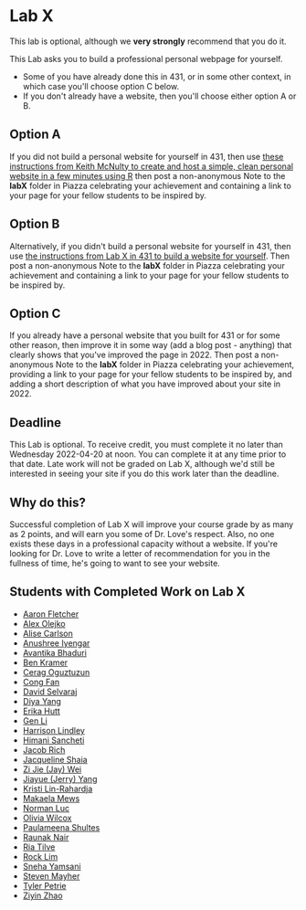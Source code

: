 # Lab X

This lab is optional, although we **very strongly** recommend that you do it. 

This Lab asks you to build a professional personal webpage for yourself. 

- Some of you have already done this in 431, or in some other context, in which case you'll choose option C below. 
- If you don't already have a website, then you'll choose either option A or B.

## Option A

If you did not build a personal website for yourself in 431, then use [these instructions from Keith McNulty to create and host a simple, clean personal website in a few minutes using R](https://towardsdatascience.com/create-and-host-your-personal-website-in-a-few-minutes-using-r-9c94e87e2942) then post a non-anonymous Note to the **labX** folder in Piazza celebrating your achievement and containing a link to your page for your fellow students to be inspired by.

## Option B

Alternatively, if you didn't build a personal website for yourself in 431, then use [the instructions from Lab X in 431 to build a website for yourself](https://github.com/THOMASELOVE/431-2021/tree/main/labs/labX). Then post a non-anonymous Note to the **labX** folder in Piazza celebrating your achievement and containing a link to your page for your fellow students to be inspired by.

## Option C

If you already have a personal website that you built for 431 or for some other reason, then improve it in some way (add a blog post - anything) that clearly shows that you've improved the page in 2022. Then post a non-anonymous Note to the **labX** folder in Piazza celebrating your achievement, providing a link to your page for your fellow students to be inspired by, and adding a short description of what you have improved about your site in 2022.

## Deadline

This Lab is optional. To receive credit, you must complete it no later than Wednesday 2022-04-20 at noon. You can complete it at any time prior to that date. Late work will not be graded on Lab X, although we'd still be interested in seeing your site if you do this work later than the deadline.

## Why do this?

Successful completion of Lab X will improve your course grade by as many as 2 points, and will earn you some of Dr. Love's respect. Also, no one exists these days in a professional capacity without a website. If you're looking for Dr. Love to write a letter of recommendation for you in the fullness of time, he's going to want to see your website.

## Students with Completed Work on Lab X

- [Aaron Fletcher](https://afletcher80.wixsite.com/website-1)
- [Alex Olejko](https://alexolejko.netlify.app/)
- [Alise Carlson](https://carlsoak.wixsite.com/alisecarlsonmd)
- [Anushree Iyengar](https://ariyengar.github.io/ariyengar/)
- [Avantika Bhaduri](https://axb978.wixsite.com/avantikabhaduri)
- [Ben Kramer](https://www.bptkramer.com/)
- [Cerag Oguztuzun](https://ceragoguztuzun.github.io/)
- [Cong Fan](https://acfan345.github.io/academic-resume/)
- [David Selvaraj](https://www.datadavid.org/)
- [Diya Yang](https://diyayang.owlstown.net/)
- [Erika Hutt](https://erikahuttce.github.io/website/)
- [Gen Li](https://thriving-meringue-38a203.netlify.app/)
- [Harrison Lindley](https://www.harrisonlindley.com/)
- [Himani Sancheti](https://himanisancheti27.wixsite.com/biostat)
- [Jacob Rich](http://jacobrich.com/index.html)
- [Jacqueline Shaia](https://www.jacquelensphd.com/)
- [Zi Jie (Jay) Wei](https://jayweiblog.netlify.app/)
- [Jiayue (Jerry) Yang](https://jerry-yang.netlify.app/)
- [Kristi Lin-Rahardja](https://kristilinr.netlify.app/)
- [Makaela Mews](https://m-mews.github.io/makaelamews/)
- [Norman Luc](https://nfluc.github.io/)
- [Olivia Wilcox](https://www.oliviawilcoxx.com/)
- [Paulameena Shultes](https://paulameena.github.io/welcome/)
- [Raunak Nair](https://raunaknairmd.netlify.app)
- [Ria Tilve](https://ria-tilve.netlify.app/)
- [Rock Lim](https://625f0bc581a54a0008cb16bd--rocklim.netlify.app/)
- [Sneha Yamsani](https://sneha-yamsani.owlstown.net/)
- [Steven Mayher](https://www.stevenmayher.com/)
- [Tyler Petrie](https://tylergpetrie.wixsite.com/research)
- [Ziyin Zhao](https://peterzhao1998.github.io/ZiyinPZhaoByR/)


